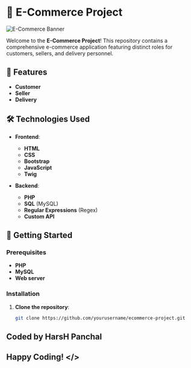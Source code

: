 # 🛒 E-Commerce Project

![E-Commerce Banner](https://via.placeholder.com/1500x500?text=YOUR+SHOPPING+DESTINATION)

Welcome to the **E-Commerce Project**! This repository contains a comprehensive e-commerce application featuring distinct roles for customers, sellers, and delivery personnel.

## 🌟 Features

- **Customer**
- **Seller**
- **Delivery**

## 🛠️ Technologies Used

- **Frontend**:
  - **HTML**
  - **CSS**
  - **Bootstrap**
  - **JavaScript**
  - **Twig**
  
- **Backend**:
  - **PHP**
  - **SQL** (MySQL)
  - **Regular Expressions** (Regex)
  - **Custom API**

## 🚀 Getting Started

### Prerequisites

- **PHP**
- **MySQL**
- **Web server**

### Installation

1. **Clone the repository**:
   ```bash
   git clone https://github.com/yourusername/ecommerce-project.git
   ```

## **Coded by HarsH Panchal**

## **Happy Coding! </>**
